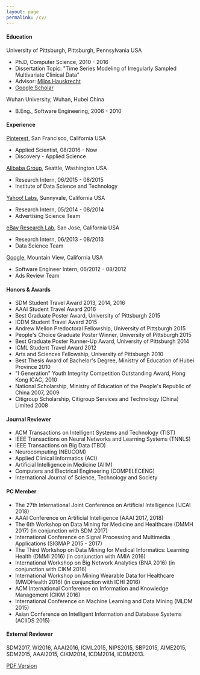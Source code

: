 ```yaml
---
layout: page
permalink: /cv/
---
```


#### Education

University of Pittsburgh, Pittsburgh, Pennsylvania USA

* Ph.D, Computer Science, 2010 - 2016
* Dissertation Topic:  "Time Series Modeling of Irregularly Sampled Multivariate Clinical Data" 
* Advisor: [Milos Hauskrecht](http://people.cs.pitt.edu/~milos/) 
* [Google Scholar](http://scholar.google.com/citations?user=rRTzNm0AAAAJ)


Wuhan University, Wuhan, Hubei China

* B.Eng., Software Engineering, 2006 - 2010


#### Experience

[Pinterest](http://www.pinterest.com/), San Francisco, California USA

* Applied Scientist, 08/2016 - Now 
* Discovery - Applied Science

[Alibaba Group](http://data.alibaba.com/), Seattle, Washington USA

* Research Intern, 06/2015 - 08/2015
* Institute of Data Science and Technology

[Yahoo! Labs](https://labs.yahoo.com/), Sunnyvale, California USA

* Research Intern, 05/2014 - 08/2014
* Advertising Science Team

[eBay Research Lab](http://labs.ebay.com/), San Jose, California USA

* Research Intern, 06/2013 - 08/2013
* Data Science Team

[Google](http://www.google.com/), Mountain View, California USA

* Software Engineer Intern, 06/2012 - 08/2012
* Ads Review Team

#### Honors & Awards

* SDM Student Travel Award 2013, 2014, 2016
* AAAI Student Travel Award 2016
* Best Graduate Poster Award, University of Pittsburgh 2015
* ICDM Student Travel Award 2015
* Andrew Mellon Predoctoral Fellowship, University of Pittsburgh 2015
* People's Choice Graduate Poster Winner, University of Pittsburgh 2015
* Best Graduate Poster Runner-Up Award, University of Pittsburgh 2014
* ICML Student Travel Award 2012
* Arts and Sciences Fellowship, University of Pittsburgh 2010
* Best Thesis Award of Bachelor's Degree, Ministry of Education of Hubei Province 2010
* "I Generation" Youth Integrity Competition Outstanding Award, Hong Kong ICAC, 2010
* National Scholarship, Ministry of Education of the People's Republic of China  2007, 2009
* Citigroup Scholarship, Citigroup Services and Technology (China) Limited 2008


#### Journal Reviewer

* ACM Transactions on Intelligent Systems and Technology (TIST)
* IEEE Transactions on Neural Networks and Learning Systems (TNNLS)
* IEEE Transactions on Big Data (TBD)
* Neurocomputing (NEUCOM)
* Applied Clinical Informatics (ACI)
* Artificial Intelligence in Medicine (AIIM)
* Computers and Electrical Engineering (COMPELECENG)
* International Journal of Science, Technology and Society

#### PC Member

* The 27th International Joint Conference on Artificial Intelligence (IJCAI 2018)
* AAAI Conference on Artificial Intelligence (AAAI 2017, 2018)
* The 6th Workshop on Data Mining for Medicine and Healthcare (DMMH 2017) (in conjunction with SDM 2017)
* International Conference on Signal Processing and Multimedia Applications (SIGMAP 2015 - 2017)
* The Third Workshop on Data Mining for Medical Informatics: Learning Health (DMMI 2016) (in conjunction with AMIA 2016) 
* International Workshop on Big Network Analytics (BNA 2016) (in conjunction with CIKM 2016)
* International Workshop on Mining Wearable Data for Healthcare (MWDHealth 2016) (in conjunction with ICHI 2016)
* ACM International Conference on Information and Knowledge Management (CIKM 2016)
* International Conference on Machine Learning and Data Mining (MLDM 2015)
* Asian Conference on Intelligent Information and Database Systems (ACIIDS 2015)

#### External Reviewer

SDM2017, WI2016, AAAI2016, ICML2015, NIPS2015, SBP2015, AIME2015, SDM2015, AAAI2015, CIKM2014, ICDM2014, ICDM2013.


<div class="mt3">
  <a href="{{ site.baseurl }}/download/zitao-cv.pdf" class="button button-blue button-big">PDF Version</a>
</div>
